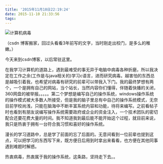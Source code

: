```yaml
---
title: '2015年11月10日22:19:24'
date: 2015-11-10 21:33:56
tags:
---
```


![计算机病毒](https://gitee.com/uploads/images/2018/0320/214232_0393719c_1623141.png "屏幕截图.png")

（csdn 博客搬家，回过头看看3年前写的文字，当时刚走出校门，是多么的稚嫩。）

今天来到csdn博客，以后常驻这里。

在我学习计算机的道路上，遇到最难受的事无异于电脑中病毒各种折磨，所以我决定在工作之余(工作是与java相关的)学习c语言，进而研究病毒。越害怕的东西总是越吸引着我，也希望对病毒有研究的前辈可以带我入下门。我的最终梦想有两个，一个是拥有自己的网站，当个站长，当然内容你们懂得，伴随着快播的关闭，360网盘的被举报。。。。。第二个梦想是编写自己的操作系统，windows操作系统的操作模式被大多数人所接受，但是我的脑子里总有中自己的操作系统模式，无奈目前学校尚浅，只能在脑海中不断丰富系统内容和功能，待将来编写。之前看帖子时也看到有朋友说编写操作系统需要政府或企业的资金注入，一个技术团队的密切配合还要花费大量的时间。我不知道我到最后能不能开始这个过程，就目前来说，我只是热衷于拥有一台符合我习惯和喜好的操作系统。

漫长的学习道路中，总是学了前面的忘了后面的。无意间看到一位前辈也提到这点，可以把学习的东西写下来，既方便日后用到时拿出来看看，也方便在其他同事遇到难题时解惑。

热衷病毒，热衷属于我的操作系统，这条路，坚持走下去。。